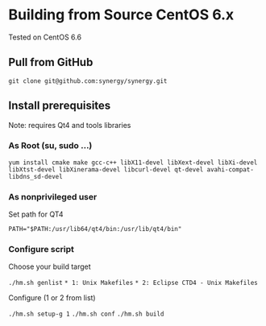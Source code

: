# Building from Source CentOS 6.x
Tested on CentOS 6.6

## Pull from GitHub
`git clone git@github.com:synergy/synergy.git`


## Install prerequisites

Note: requires Qt4 and tools libraries

### As Root (su, sudo ...)

`yum install cmake make gcc-c++ libX11-devel libXext-devel libXi-devel libXtst-devel libXinerama-devel libcurl-devel qt-devel avahi-compat-libdns_sd-devel`

### As nonprivileged user

Set path for QT4

`PATH="$PATH:/usr/lib64/qt4/bin:/usr/lib/qt4/bin"`

### Configure script

Choose your build target 

`./hm.sh genlist`
`* 1: Unix Makefiles`
`* 2: Eclipse CTD4 - Unix Makefiles`

Configure (1 or 2 from list)

`./hm.sh setup-g 1`
`./hm.sh conf`
`./hm.sh build`



